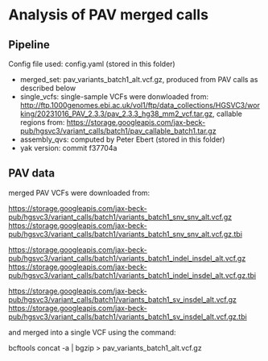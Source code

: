 # Analysis of PAV merged calls

## Pipeline

Config file used: config.yaml (stored in this folder)
 * merged_set: pav_variants_batch1_alt.vcf.gz, produced from PAV calls as described below
 * single_vcfs: single-sample VCFs were donwloaded from: http://ftp.1000genomes.ebi.ac.uk/vol1/ftp/data_collections/HGSVC3/working/20231016_PAV_2.3.3/pav_2.3.3_hg38_mm2_vcf.tar.gz, callable regions from: https://storage.googleapis.com/jax-beck-pub/hgsvc3/variant_calls/batch1/pav_callable_batch1.tar.gz
 * assembly_qvs: computed by Peter Ebert (stored in this folder)
 * yak version: commit f37704a

## PAV data

merged PAV VCFs were downloaded from:

https://storage.googleapis.com/jax-beck-pub/hgsvc3/variant_calls/batch1/variants_batch1_snv_snv_alt.vcf.gz
https://storage.googleapis.com/jax-beck-pub/hgsvc3/variant_calls/batch1/variants_batch1_snv_snv_alt.vcf.gz.tbi

https://storage.googleapis.com/jax-beck-pub/hgsvc3/variant_calls/batch1/variants_batch1_indel_insdel_alt.vcf.gz
https://storage.googleapis.com/jax-beck-pub/hgsvc3/variant_calls/batch1/variants_batch1_indel_insdel_alt.vcf.gz.tbi

https://storage.googleapis.com/jax-beck-pub/hgsvc3/variant_calls/batch1/variants_batch1_sv_insdel_alt.vcf.gz
https://storage.googleapis.com/jax-beck-pub/hgsvc3/variant_calls/batch1/variants_batch1_sv_insdel_alt.vcf.gz.tbi

and merged into a single VCF using the command:

bcftools concat -a <files> | bgzip > pav_variants_batch1_alt.vcf.gz
